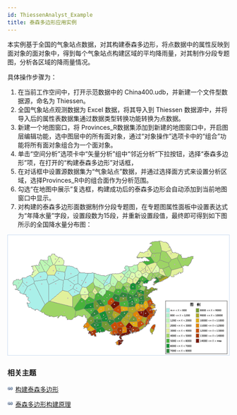 ```yaml
---
id: ThiessenAnalyst_Example
title: 泰森多边形应用实例
---
```

本实例基于全国的气象站点数据，对其构建泰森多边形，将点数据中的属性反映到面对象的面对象中，得到每个气象站点构建区域的平均降雨量，对其制作分段专题图，分析各区域的降雨量情况。

具体操作步骤为：

  1. 在当前工作空间中，打开示范数据中的 China400.udb，并新建一个文件型数据源，命名为 Thiessen。
  2. 全国气象站点观测数据为 Excel 数据，将其导入到 Thiessen 数据源中，并将导入后的属性表数据集通过数据类型转换功能转换为点数据。
  3. 新建一个地图窗口，将 Provinces_R数据集添加到新建的地图窗口中，开启图层编辑功能，选中图层中的所有面对象，通过“对象操作”选项卡中的“组合”功能将所有面对象组合为一个面对象。
  4. 单击“空间分析”选项卡中“矢量分析”组中“邻近分析”下拉按钮，选择“泰森多边形”项，在打开的“构建泰森多边形”对话框，
  5. 在对话框中设置源数据集为“气象站点”数据，并通过选择面方式来设置分析区域，选择Provinces_R中的组合面作为分析范围。
  6. 勾选“在地图中展示”复选框，构建成功后的泰森多边形会自动添加到当前地图窗口中显示。
  7. 对构建的泰森多边形面数据制作分段专题图，在专题图属性面板中设置表达式为“年降水量”字段，设置段数为15段，并重新设置段值，最终即可得到如下图所示的全国降水量分布图：
  
  ![](img/TSResult.png)  


###  相关主题

![](../../../img/smalltitle.png) [构建泰森多边形](ThiessenPolygon)

![](../../../img/smalltitle.png) [泰森多边形构建原理](ThiessenPolygon_Theory)


